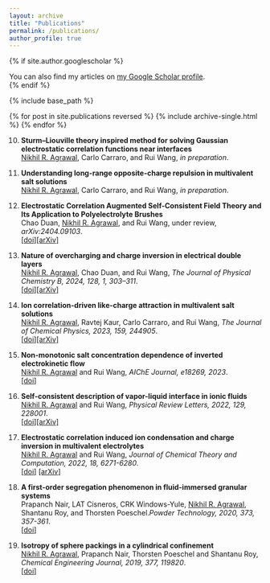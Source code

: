 ```yaml
---
layout: archive
title: "Publications"
permalink: /publications/
author_profile: true
---
```


{% if site.author.googlescholar %}
  <div class="wordwrap">You can also find my articles on <a href="{{site.author.googlescholar}}">my Google Scholar profile</a>.</div>
{% endif %}


{% include base_path %}

{% for post in site.publications reversed %}
  {% include archive-single.html %}
{% endfor %}

10. **Sturm–Liouville theory inspired method for solving Gaussian electrostatic correlation functions near interfaces** <br>
   <u>Nikhil R. Agrawal</u>, Carlo Carraro, and Rui Wang, *in preparation*.<br>

9. **Understanding long-range opposite-charge repulsion in multivalent salt solutions** <br> 
   <u>Nikhil R. Agrawal</u>, Carlo Carraro, and Rui Wang, *in preparation*.<br>

8. **Electrostatic Correlation Augmented Self-Consistent Field Theory and Its Application to Polyelectrolyte Brushes**<br>
   Chao Duan, <u>Nikhil R. Agrawal</u>, and Rui Wang, under review, *arXiv:2404.09103*.<br>
   [[doi]](https://arxiv.org/abs/2404.09103)[[arXiv]](https://arxiv.org/abs/2404.09103)

7. **Nature of overcharging and  charge inversion in electrical double layers**<br>
   <u>Nikhil R. Agrawal</u>, Chao Duan, and Rui Wang, *The Journal of Physical Chemistry B, 2024, 128, 1, 303–311*.<br>
[[doi]](https://doi.org/10.1021/acs.jpcb.3c04739)[[arXiv]](https://doi.org/10.48550/arXiv.2212.00141)


6. **Ion correlation-driven like-charge attraction in multivalent salt solutions** <br> 
   <u>Nikhil R. Agrawal</u>, Ravtej Kaur, Carlo Carraro, and Rui Wang, *The Journal of Chemical Physics, 2023, 159, 244905*.<br>
[[doi]](https://doi.org/10.1063/5.0181061)[[arXiv]](https://doi.org/10.48550/arXiv.2306.10137)


5. **Non-monotonic salt concentration dependence of inverted electrokinetic flow** <br>
   <u>Nikhil R. Agrawal</u> and Rui Wang, *AIChE Journal, e18269, 2023*.<br>
   [[doi]](https://doi.org/10.1002/aic.18269)
     

4. **Self-consistent description of vapor-liquid interface in ionic fluids**<br>
   <u>Nikhil R. Agrawal</u> and Rui Wang, *Physical Review Letters, 2022, 129, 228001*.<br>
   [[doi]](https://doi.org/10.1103/PhysRevLett.129.228001)[[arXiv]](https://doi.org/10.48550/arXiv.2206.02030) 
 
3. **Electrostatic correlation induced ion condensation and charge inversion in multivalent electrolytes**<br>
   <u>Nikhil R. Agrawal</u> and Rui Wang, *Journal of Chemical Theory and Computation, 2022, 18, 6271-6280*.<br>
  [[doi]]() [[arXiv]](https://doi.org/10.48550/arXiv.2205.14222)
    
2. **A first-order segregation phenomenon in fluid-immersed granular systems**<br>
   Prapanch Nair, LAT Cisneros, CRK Windows-Yule, <u>Nikhil R. Agrawal</u>, Shantanu Roy, and Thorsten Poeschel.*Powder Technology, 2020, 373, 357-361*.<br>
   [[doi]](https://doi.org/10.1016/j.powtec.2020.06.036)
    
1. **Isotropy of sphere packings in a cylindrical confinement**<br>
   <u>Nikhil R. Agrawal</u>, Prapanch Nair, Thorsten Poeschel and Shantanu Roy, *Chemical Engineering Journal, 2019, 377, 119820*.<br>
   [[doi]](https://doi.org/10.1016/j.cej.2018.08.206)

 